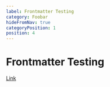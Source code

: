 ```yaml
---
label: Frontmatter Testing
category: Foobar
hideFromNav: true
categoryPosition: 1
position: 4
---
```

# Frontmatter Testing

[Link](some-file.md)<br>